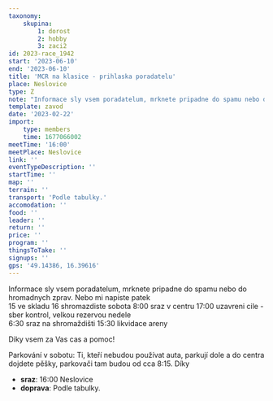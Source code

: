 ```yaml
---
taxonomy:
    skupina:
        1: dorost
        2: hobby
        3: zaci2
id: 2023-race_1942
start: '2023-06-10'
end: '2023-06-10'
title: 'MCR na klasice - prihlaska poradatelu'
place: Neslovice
type: Z
note: "Informace sly vsem poradatelum, mrknete pripadne do spamu nebo do hromadnych zprav. Nebo mi napiste\r\npatek\t\r\n15\tve skladu\r\n16\tshromazdiste\r\nsobota\r\n8:00\tsraz v centru\r\n17:00\tuzavreni cile - sber kontrol, velkou rezervou\r\nnedele\t\r\n6:30\tsraz na shromaždišti\r\n15:30\tlikvidace areny\r\n\r\nDiky vsem za Vas cas a pomoc!\r\n\r\nParkování v sobotu: Ti, kteří nebudou používat auta, parkují dole a do centra dojdete pěšky, parkovači tam budou od cca 8:15. Díky"
template: zavod
date: '2023-02-22'
import:
    type: members
    time: 1677066002
meetTime: '16:00'
meetPlace: Neslovice
link: ''
eventTypeDescription: ''
startTime: ''
map: ''
terrain: ''
transport: 'Podle tabulky.'
accomodation: ''
food: ''
leader: ''
return: ''
price: ''
program: ''
thingsToTake: ''
signups: ''
gps: '49.14386, 16.39616'
---
```


Informace sly vsem poradatelum, mrknete pripadne do spamu nebo do hromadnych zprav. Nebo mi napiste
patek	
15	ve skladu
16	shromazdiste
sobota
8:00	sraz v centru
17:00	uzavreni cile - sber kontrol, velkou rezervou
nedele	
6:30	sraz na shromaždišti
15:30	likvidace areny

Diky vsem za Vas cas a pomoc!

Parkování v sobotu: Ti, kteří nebudou používat auta, parkují dole a do centra dojdete pěšky, parkovači tam budou od cca 8:15. Díky
* **sraz**: 16:00 Neslovice
* **doprava**: Podle tabulky.
